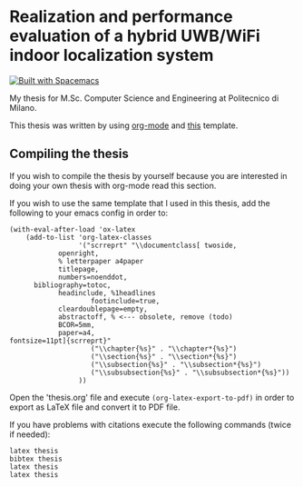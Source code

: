 # Realization and performance evaluation of a hybrid UWB/WiFi indoor localization system

[![Built with Spacemacs](https://cdn.rawgit.com/syl20bnr/spacemacs/442d025779da2f62fc86c2082703697714db6514/assets/spacemacs-badge.svg)](http://spacemacs.org/)

My thesis for M.Sc. Computer Science and Engineering at Politecnico di Milano.

This thesis was written by using [org-mode](https://orgmode.org/) and [this](https://github.com/Lordmzn/ClassicThesis-at-DEIB) template.

## Compiling the thesis
If you wish to compile the thesis by yourself because you are interested in doing your own thesis with org-mode read this section.

If you wish to use the same template that I used in this thesis, add the following to your emacs config in order to:

```
(with-eval-after-load 'ox-latex
    (add-to-list 'org-latex-classes
                 '("scrreprt" "\\documentclass[ twoside,
			openright,
			% letterpaper a4paper
			titlepage,
			numbers=noenddot,
      bibliography=totoc,
			headinclude, %1headlines
            		footinclude=true,
			cleardoublepage=empty,
			abstractoff, % <--- obsolete, remove (todo)
			BCOR=5mm,
			paper=a4,
fontsize=11pt]{scrreprt}"
                    ("\\chapter{%s}" . "\\chapter*{%s}")
                    ("\\section{%s}" . "\\section*{%s}")
                    ("\\subsection{%s}" . "\\subsection*{%s}")
                    ("\\subsubsection{%s}" . "\\subsubsection*{%s}"))
                 ))
```

Open the 'thesis.org' file and execute `(org-latex-export-to-pdf)` in order to export as LaTeX file and convert it to PDF file.

If you have problems with citations execute the following commands (twice if needed):
```
latex thesis
bibtex thesis
latex thesis
latex thesis
```
